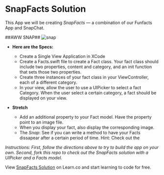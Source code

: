 # SnapFacts Solution

This App we will be creating *SnapFacts* — a combination of our Funfacts App and SnapChat.

##AWW SNAP##
![snap](http://i.giphy.com/rNAzrokXXIeR2.gif)


+ **Here are the Specs:**
  * Create a Single View Application in XCode
  * Create a Facts.swift file to create a Fact class.  Your fact class should include two properties, content and        category, and an init function that sets those two properties.
  * Create three instances of your fact class in your ViewController, each of a different category.
  * In your view, allow the user to use a UIPicker to select a fact Category.  When the user select a certain category, a fact should be displayed on your view.  
  
+ **Stretch**
  * Add an additional property to your Fact model.  Have the property point to an image file.
  * When you display your fact, also display the corresponding image.
  * The *Snap*: See if you can write a method to have your Facts dissapear after a certain period of time.  Hint:        Check out the
 

*Instructions: First, follow the directions above to try to build the app on your own.  Second, fork this repo to check out the SnapFacts solution with a UIPicker and a Facts model.* 



<p data-visibility='hidden'>View <a href='https://learn.co/lessons/pc-ios-day04-pickerview-with-model' title='SnapFacts Solution'>SnapFacts Solution</a> on Learn.co and start learning to code for free.</p>
